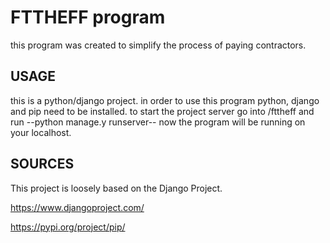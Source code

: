 # FTTHEFF program

this program was created to simplify the process of paying contractors.

## USAGE

this is a python/django project. in order to use this program python, django and pip need to be installed.
to start the project server go into /fttheff and run --python manage.y runserver--
now the program will be running on your localhost.

## SOURCES 

This project is loosely based on the Django Project.

https://www.djangoproject.com/

https://pypi.org/project/pip/

